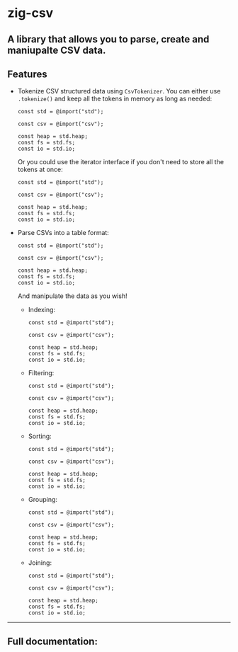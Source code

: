 # zig-csv

A library that allows you to parse, create and maniupalte CSV data.
---

## Features
- Tokenize CSV structured data using `CsvTokenizer`. You can either use `.tokenize()` and keep all the tokens in memory as long as needed:
    ```zig
    const std = @import("std");

    const csv = @import("csv");

    const heap = std.heap;
    const fs = std.fs;
    const io = std.io;
    ```

    Or you could use the iterator interface if you don't need to store all the tokens at once:

    ```zig
    const std = @import("std");

    const csv = @import("csv");

    const heap = std.heap;
    const fs = std.fs;
    const io = std.io;
    ```

- Parse CSVs into a table format:

    ```zig
    const std = @import("std");

    const csv = @import("csv");

    const heap = std.heap;
    const fs = std.fs;
    const io = std.io;
    ```

    And manipulate the data as you wish!

    - Indexing:

        ```zig
        const std = @import("std");

        const csv = @import("csv");

        const heap = std.heap;
        const fs = std.fs;
        const io = std.io;
        ```

    - Filtering:

        ```zig
        const std = @import("std");

        const csv = @import("csv");

        const heap = std.heap;
        const fs = std.fs;
        const io = std.io;
        ```

    - Sorting:

        ```zig
        const std = @import("std");

        const csv = @import("csv");

        const heap = std.heap;
        const fs = std.fs;
        const io = std.io;
        ```

    - Grouping:

        ```zig
        const std = @import("std");

        const csv = @import("csv");

        const heap = std.heap;
        const fs = std.fs;
        const io = std.io;
        ```

    - Joining:

        ```zig
        const std = @import("std");

        const csv = @import("csv");

        const heap = std.heap;
        const fs = std.fs;
        const io = std.io;
        ```

---

## Full documentation:

